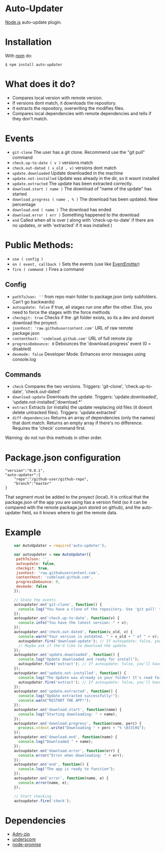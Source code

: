 # Auto-Updater

[Node.js](http://nodejs.org/) auto-update plugin.

# Installation
	
With [npm](http://npmjs.org) do:

    $ npm install auto-updater

# What does it do?

 * Compares local version with remote version.
 * If versions dont match, it downloads the repository.
 * It extracts the repository, overwriting the modifies files.
 * Compares local dependencies with remote dependencies and tells if they don't match.

# Events

 * `git-clone` The user has a git clone. Recommend use the "git pull" command
 * `check.up-to-date ( v )` versions match
 * `check.out-dated ( v_old , v)` versions dont match
 * `update.downloaded` Update downloaded in the machine
 * `update.not-installed` Update was already in the dir, so it wasnt installed
 * `update.extracted` The update has been extracted correctly.
 * `download.start ( name )` The download of "name of the update" has started
 * `download.progress ( name , % )` The download has been updated. New percentage
 * `download.end ( name )` The download has ended
 * `download.error ( err )` Something happened to the download
 * `end` Called when all is over ( along with 'check-up-to-date' if there are no updates, or with 'extracted' if it was installed )

# Public Methods:

 * `use ( config )`
 * `on ( event, callback )` Sets the events (use like [EventEmitter](https://nodejs.org/api/events.html#toc))
 * `fire ( command )` Fires a command

## Config
 * `pathToJson: ''` from repo main folder to package.json (only subfolders. Can't go backwards)
 * `autoupdate: false` if true, all stages run one after the other. Else, you need to force the stages with the force methods
 * `checkgit: true` Checks if the .git folder exists, so its a dev and doesnt download the proyect.
 * `jsonhost: 'raw.githubusercontent.com'` URL of raw remote package.json
 * `contenthost: 'codeload.github.com'` URL of full remote zip
 * `progressDebounce: 0` Debounces the 'download.progress' event (0 = disabled)
 * `devmode: false` Developer Mode. Enhances error messages using console.log

## Commands
 * `check` Compares the two versions. Triggers: 'git-clone', 'check.up-to-date', 'check.out-dated'
 * `download-update` Downloads the update. Triggers: 'update.downloaded', 'update.not-installed','download.*'
 * `extract` Extracts (or installs) the update reeplacing old files (it doesnt delete untracked files). Triggers: 'update.extracted'
 * `diff-dependencies` Returns an array of dependencies (only the names) that dont match. Returns an empty array if there's no difference. Requires the 'check' command first.

Warning: do not run this methods in other order.

# Package.json configuration
	
	"version":"0.0.1",
	"auto-updater":{
		"repo":"/github-user/github-repo",
		"branch":"master"
	}

That segment must be added to the proyect (local). It is critical that the package.json of the app you are using has a version field (so it can be compared with the remote package.json stored on github), and the auto-updater field, so it knows where to get the remote data.

# Example
```javascript
    var AutoUpdater = require('auto-updater');

    var autoupdater = new AutoUpdater({
     pathToJson: '',
     autoupdate: false,
     checkgit: true,
     jsonhost: 'raw.githubusercontent.com',
     contenthost: 'codeload.github.com',
     progressDebounce: 0,
     devmode: false
    });

    // State the events
    autoupdater.on('git-clone', function() {
      console.log("You have a clone of the repository. Use 'git pull' to be up-to-date");
    });
    autoupdater.on('check.up-to-date', function(v) {
      console.info("You have the latest version: " + v);
    });
    autoupdater.on('check.out-dated', function(v_old, v) {
      console.warn("Your version is outdated. " + v_old + " of " + v);
      autoupdater.fire('download-update'); // If autoupdate: false, you'll have to do this manually.
      // Maybe ask if the'd like to download the update.
    });
    autoupdater.on('update.downloaded', function() {
      console.log("Update downloaded and ready for install");
      autoupdater.fire('extract'); // If autoupdate: false, you'll have to do this manually.
    });
    autoupdater.on('update.not-installed', function() {
      console.log("The Update was already in your folder! It's read for install");
      autoupdater.fire('extract'); // If autoupdate: false, you'll have to do this manually.
    });
    autoupdater.on('update.extracted', function() {
      console.log("Update extracted successfully!");
      console.warn("RESTART THE APP!");
    });
    autoupdater.on('download.start', function(name) {
      console.log("Starting downloading: " + name);
    });
    autoupdater.on('download.progress', function(name, perc) {
      process.stdout.write("Downloading " + perc + "% \033[0G");
    });
    autoupdater.on('download.end', function(name) {
      console.log("Downloaded " + name);
    });
    autoupdater.on('download.error', function(err) {
      console.error("Error when downloading: " + err);
    });
    autoupdater.on('end', function() {
      console.log("The app is ready to function");
    });
    autoupdater.on('error', function(name, e) {
      console.error(name, e);
    });

    // Start checking
    autoupdater.fire('check');
```

# Dependencies
 * [Adm-zip](https://github.com/cthackers/adm-zip)
 * [underscore](https://www.npmjs.com/package/underscore)
 * [node-promise](https://www.npmjs.com/package/node-promise)